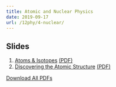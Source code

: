 ```yaml
---
title: Atomic and Nuclear Physics
date: 2019-09-17
url: /12phy/4-nuclear/
---
```


## Slides

1. [Atoms & Isotopes](slides/1-atoms-and-isotopes/) [(PDF)](pdfs/1-atoms-and-isotopes.pdf)
2. [Discovering the Atomic Structure](slides/2-atomic-structure/) [(PDF)](pdfs/2-atomic-structure.pdf)

[Download All PDFs](4-nuclear.zip)
